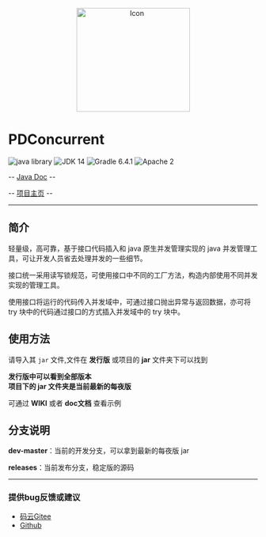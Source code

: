 <p align="center">
<img src="https://images.gitee.com/uploads/images/2020/1022/231243_f2ae30da_2071767.png" width="229" height="210" alt="Icon"/>

# PDConcurrent

![java library](https://img.shields.io/badge/type-Libary-gr.svg "type")
![JDK 14](https://img.shields.io/badge/JDK-14-green.svg "SDK")
![Gradle 6.4.1](https://img.shields.io/badge/Gradle-6.4.1-04303b.svg "tool")
![Apache 2](https://img.shields.io/badge/license-Apache%202-blue.svg "License")

-- [Java Doc](https://apidoc.gitee.com/PatternDirClean/PDConcurrent) --

-- [项目主页](https://fybug.gitee.io/projectsby/PDConcurrent.html) --

-------------------------------------------------------------------------------

## 简介

轻量级，高可靠，基于接口代码插入和 java 原生并发管理实现的 java 并发管理工具，可让开发人员省去处理并发的一些细节。

接口统一采用读写锁规范，可使用接口中不同的工厂方法，构造内部使用不同并发实现的管理工具。

使用接口将运行的代码传入并发域中，可通过接口抛出异常与返回数据，亦可将 try 块中的代码通过接口的方式插入并发域中的 try 块中。

## 使用方法
请导入其 `jar` 文件,文件在 **发行版** 或项目的 **jar** 文件夹下可以找到

**发行版中可以看到全部版本<br/>项目下的 jar 文件夹是当前最新的每夜版**

可通过 **WIKI** 或者 **doc文档** 查看示例

## 分支说明
**dev-master**：当前的开发分支，可以拿到最新的每夜版 jar

**releases**：当前发布分支，稳定版的源码

-------------------------------------------------------------------------------

### 提供bug反馈或建议

- [码云Gitee](https://gitee.com/PatternDirClean/PDConcurrent/issues)
- [Github](https://github.com/PatternDirClean/PDConcurrent/issues)
